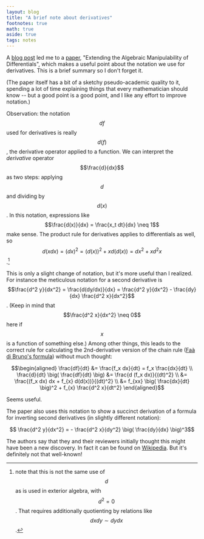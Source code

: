 ```yaml
---
layout: blog
title: "A brief note about derivatives"
footnotes: true
math: true
aside: true
tags: notes
---
```


A [blog post](https://xorshammer.com) led me to a [paper](https://arxiv.org/pdf/1801.09553.pdf), "Extending the Algebraic Manipulability of Differentials", which makes a useful point about the notation we use for derivatives. This is a brief summary so I don't forget it.

(The paper itself has a bit of a sketchy pseudo-academic quality to it, spending a lot of time explaining things that every mathematician should know -- but a good point is a good point, and I like any effort to improve notation.)

Observation: the notation $$df$$ used for derivatives is really $$d(f)$$, the derivative operator applied to a function. We can interpret the _derivative_ operator $$\frac{d}{dx}$$ as two steps: applying $$d$$ and dividing by $$d(x)$$. In this notation, expressions like $$\frac{d(x)}{dx} = \frac{x_t dt}{dx} \neq 1$$ make sense. The product rule for derivatives applies to differentials as well, so $$d(x dx) = (dx)^2 = (d(x))^2 + x d(d(x)) = dx^2 + x d^2x$$.[^exterior]

<!--more-->

[^exterior]: note that this is not the same use of $$d$$ as is used in exterior algebra, with $$d^2 = 0$$. That requires additionally quotienting by relations like $$dx dy \sim dy dx$$.

This is only a slight change of notation, but it's more useful than I realized. For instance the meticulous notation for a second derivative is $$\frac{d^2 y}{dx^2} = \frac{d(dy/dx)}{dx} = \frac{d^2 y}{dx^2} -  \frac{dy}{dx} \frac{d^2 x}{dx^2}$$. (Keep in mind that $$\frac{d^2 x}{dx^2} \neq 0$$ here if $$x$$ is a function of something else.) Among other things, this leads to the correct rule for calculating the 2nd-derivative version of the chain rule ([Faà di Bruno's formula](https://en.wikipedia.org/wiki/Fa%C3%A0_di_Bruno%27s_formula)) without much thought:

$$\begin{aligned}
\frac{df}{dt} &= \frac{f_x dx}{dt} = f_x \frac{dx}{dt} \\
\frac{d}{dt} \big( \frac{df}{dt} \big) &=  \frac{d (f_x dx)}{(dt)^2} \\
&= \frac{(f_x dx) dx + f_{x} d(d(x))}{(dt)^2} \\
&= f_{xx} \big( \frac{dx}{dt} \big)^2 + f_{x} \frac{d^2 x}{dt^2}
\end{aligned}$$

Seems useful.

The paper also uses this notation to show a succinct derivation of a formula for inverting second derivatives (in slightly different notation):

$$ \frac{d^2 y}{dx^2} = - \frac{d^2 x}{dy^2} \big( \frac{dy}{dx} \big)^3$$

The authors say that they and their reviewers initially thought this might have been a new discovery. In fact it can be found on [Wikipedia](https://en.wikipedia.org/wiki/Inverse_functions_and_differentiation#Higher_derivatives). But it's definitely not that well-known!

